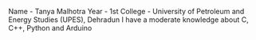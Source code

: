 Name - Tanya Malhotra
Year - 1st
College - University of Petroleum and Energy Studies (UPES), Dehradun
I have a moderate knowledge about C, C++, Python and Arduino 
